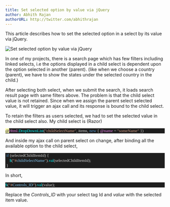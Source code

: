 ```yaml
---
title: Set selected option by value via jQuery
author: Abhith Rajan
authorURL: http://twitter.com/abhithrajan
---
```


This article describes how to set the selected option in a select by its value via jQuery.

![Set selected option by value via jQuery](/img/2017-08-19-set-selected-option-by-value-via-jquery.jpg)

<!--truncate-->

In one of my projects, there is a search page which has few filters including linked selects, i.e the options displayed in a child select is dependent upon the option selected in another (parent). (like when we choose a country (parent), we have to show the states under the selected country in the child.)

After selecting both select, when we submit the search, it loads search result page with same filters above. The problem is that the child select value is not retained. Since when we assign the parent select selected value, it will trigger an ajax call and its response is bound to the child select.

To retain the filters as users selected, we had to set the selected value in the child select also. My child select is (Razor)

<pre style="font-family: Fantasque Sans Mono; font-size: 13; color: gainsboro; background: #1e1e1e;"><span style="color: black; background: #ffffb3;">@</span><span style="color: violet;">Html</span><span style="color: #b4b4b4;">.</span><span style="color: cyan;">DropDownList</span>(<span style="color: #d69d85;">"childSelectName"</span>, items, <span style="color: #569cd6;">new</span> { <span style="color: violet;">@</span><span style="color: violet;">name</span> <span style="color: #b4b4b4;">=</span> <span style="color: #d69d85;">"someName"</span> })
</pre>

And inside my ajax call on parent select on change, after binding all the available option to the child select,

<pre style="font-family: Fantasque Sans Mono; font-size: 13; color: gainsboro; background: #1e1e1e;"> <span style="color: #569cd6;">if</span> (selectedChildItemId) {
    <span style="color: cyan;">$</span>(<span style="color: #d69d85;">"#</span><span style="color: lightskyblue;">childSelectName</span><span style="color: #d69d85;">"</span>).<span style="color: cyan;">val</span>(selectedChildItemId);
 }</pre>

In short,

<pre style="font-family: Fantasque Sans Mono; font-size: 13; color: gainsboro; background: #1e1e1e;"><span style="color: cyan;">$</span>(<span style="color: #d69d85;">"#</span><span style="color: lightskyblue;">Controls_ID</span><span style="color: #d69d85;">"</span>).<span style="color: cyan;">val</span>(<span style="color: lightgray;">value</span>);
</pre>

Replace the <em>Controls_ID</em> with your select tag Id and <em>value</em> with the selected item value.

